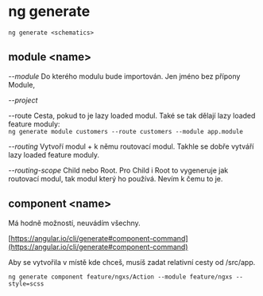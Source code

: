 # ng generate

`ng generate <schematics>`

## module \<name>

_--module_ Do kterého modulu bude importován. Jen jméno bez přípony Module,

_--project_

\--route    Cesta, pokud to je lazy loaded modul. Také se tak dělají lazy loaded feature moduly:\
`ng generate module customers --route customers --module app.module`





_--routing_    Vytvoří modul + k němu routovací modul. Takhle se dobře vytváří lazy loaded feature moduly.

_--routing-scope_    Child nebo Root. Pro Child i Root to vygeneruje jak routovací modul, tak modul který ho používá.  Nevím k čemu to je.





## component \<name>

Má hodně možností, neuvádím všechny.

[https://angular.io/cli/generate#component-command](https://angular.io/cli/generate#component-command)



Aby se vytvořila v místě kde chceš, musíš zadat relativní cesty od /src/app.

`ng generate component feature/ngxs/Action --module feature/ngxs --style=scss`
